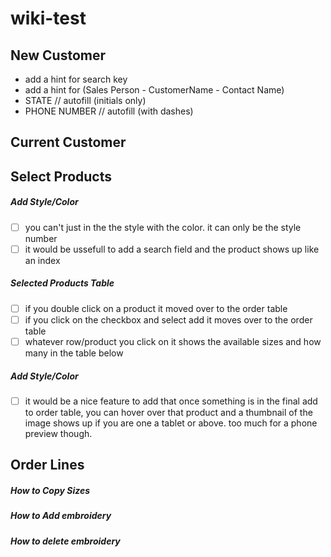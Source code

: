 # wiki-test

## New Customer
  - add a hint for search key
  - add a hint for (Sales Person - CustomerName - Contact Name)
  - STATE // autofill (initials only)
  - PHONE NUMBER // autofill (with dashes)
  
## Current Customer


## Select Products

##### Add Style/Color
 - [ ] you can't just in the the style with the color. it can only be the style number
 - [ ] it would be ussefull to add a search field and the product shows up like an index

##### Selected Products Table
  - [ ] if you double click on a product it moved over to the order table
  - [ ] if you click on the checkbox and select add it moves over to the order table
  - [ ] whatever row/product you click on it shows the available sizes and how many in the table below

##### Add Style/Color
 - [ ] it would be a nice feature to add that once something is in the final add to order table, you can hover over that product and a thumbnail of the image shows up if you are one a tablet or above. too much for a phone preview though.

## Order Lines

##### How to Copy Sizes

##### How to Add embroidery

##### How to delete embroidery

